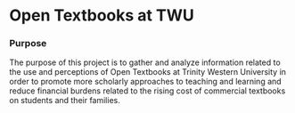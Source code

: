# Open Textbooks at TWU

### Purpose

The purpose of this project is to gather and analyze information related to the use and perceptions of Open Textbooks at Trinity Western University in order to promote more scholarly approaches to teaching and learning and reduce financial burdens related to the rising cost of commercial textbooks on students and their families.



